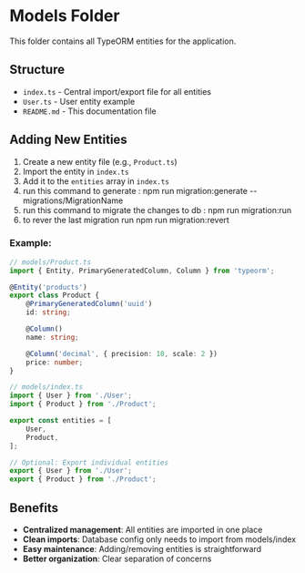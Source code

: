 # Models Folder

This folder contains all TypeORM entities for the application.

## Structure

- `index.ts` - Central import/export file for all entities
- `User.ts` - User entity example
- `README.md` - This documentation file

## Adding New Entities

1. Create a new entity file (e.g., `Product.ts`)
2. Import the entity in `index.ts`
3. Add it to the `entities` array in `index.ts`
4. run this command to generate :  npm run migration:generate -- migrations/MigrationName
5. run this command to migrate the changes to db : npm run migration:run
6. to rever the last migration run npm run migration:revert

### Example:

```typescript
// models/Product.ts
import { Entity, PrimaryGeneratedColumn, Column } from 'typeorm';

@Entity('products')
export class Product {
    @PrimaryGeneratedColumn('uuid')
    id: string;

    @Column()
    name: string;

    @Column('decimal', { precision: 10, scale: 2 })
    price: number;
}
```

```typescript
// models/index.ts
import { User } from './User';
import { Product } from './Product';

export const entities = [
    User,
    Product,
];

// Optional: Export individual entities
export { User } from './User';
export { Product } from './Product';
```

## Benefits

- **Centralized management**: All entities are imported in one place
- **Clean imports**: Database config only needs to import from models/index
- **Easy maintenance**: Adding/removing entities is straightforward
- **Better organization**: Clear separation of concerns

